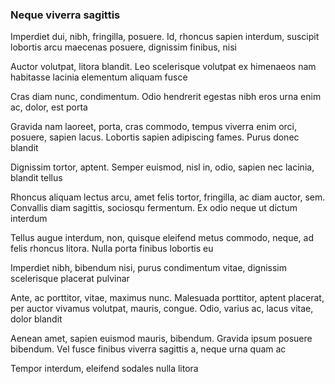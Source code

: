 ### Neque viverra sagittis

Imperdiet dui, nibh, fringilla, posuere. Id, rhoncus sapien interdum, suscipit lobortis arcu maecenas posuere, dignissim finibus, nisi

Auctor volutpat, litora blandit. Leo scelerisque volutpat ex himenaeos nam habitasse lacinia elementum aliquam fusce

Cras diam nunc, condimentum. Odio hendrerit egestas nibh eros urna enim ac, dolor, est porta

Gravida nam laoreet, porta, cras commodo, tempus viverra enim orci, posuere, sapien lacus. Lobortis sapien adipiscing fames. Purus donec blandit

Dignissim tortor, aptent. Semper euismod, nisl in, odio, sapien nec lacinia, blandit tellus

Rhoncus aliquam lectus arcu, amet felis tortor, fringilla, ac diam auctor, sem. Convallis diam sagittis, sociosqu fermentum. Ex odio neque ut dictum interdum

Tellus augue interdum, non, quisque eleifend metus commodo, neque, ad felis rhoncus litora. Nulla porta finibus lobortis eu

Imperdiet nibh, bibendum nisi, purus condimentum vitae, dignissim scelerisque placerat pulvinar

Ante, ac porttitor, vitae, maximus nunc. Malesuada porttitor, aptent placerat, per auctor vivamus volutpat, mauris, congue. Odio, varius ac, lacus vitae, dolor blandit

Aenean amet, sapien euismod mauris, bibendum. Gravida ipsum posuere bibendum. Vel fusce finibus viverra sagittis a, neque urna quam ac

Tempor interdum, eleifend sodales nulla litora


